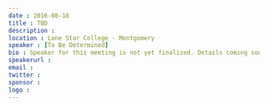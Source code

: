 ```yaml
---
date : 2016-08-18
title : TBD
description : 
location : Lone Star College - Montgomery
speaker : [To Be Determined]
bio : Speaker for this meeting is not yet finalized. Details coming soon.
speakerurl : 
email : 
twitter : 
sponsor : 
logo : 
---
```

